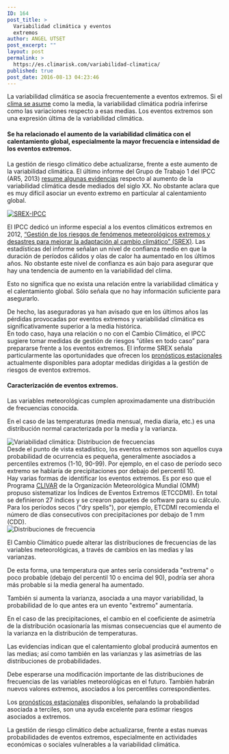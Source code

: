 ```yaml
---
ID: 164
post_title: >
  Variabilidad climática y eventos
  extremos
author: ANGEL UTSET
post_excerpt: ""
layout: post
permalink: >
  https://es.climarisk.com/variabilidad-climatica/
published: true
post_date: 2016-08-13 04:23:46
---
```

La variabilidad climática se asocia frecuentemente a eventos extremos. Si el <a href="https://es.wikipedia.org/wiki/Clima" target="_blank" rel="noopener noreferrer">clima se asume</a> como la media, la variabilidad climática podría inferirse como las variaciones respecto a esas medias. Los eventos extremos son una expresión última de la variabilidad climática.
<h4>Se ha relacionado el aumento de la variabilidad climática con el calentamiento global, especialmente la mayor frecuencia e intensidad de los eventos extremos.</h4>
<!--more-->

La gestión de riesgo climático debe actualizarse, frente a este aumento de la variabilidad climática. El último informe del Grupo de Trabajo 1 del IPCC (AR5, 2013) <a href="https://www.ipcc.ch/ipccreports/tar/wg1/index.php?idp=48" target="_blank" rel="noopener noreferrer">resume algunas evidencias</a> respecto al aumento de la variabilidad climática desde mediados del siglo XX. No obstante aclara que es muy difícil asociar un evento extremo en particular al calentamiento global.
<div class="row">
<div class="col-sm-4 col-md-4 col-lg-4"><a title="Informe SREX del IPCC" href="https://www.ipcc.ch/pdf/special-reports/srex/IPCC_SREX_ES_web.pdf" target="_blank" rel="noopener noreferrer"><img class="img-responsive pull left" src="https://es.climarisk.com/wp-content/uploads/2016/08/SREX-IPCC-240x300.png" alt="SREX-IPCC" /></a></div>
<div class="col-sm-8 col-md-8 col-lg-8">

El IPCC dedicó un informe especial a los eventos climáticos extremos en 2012, <a href="https://www.ipcc.ch/pdf/special-reports/srex/IPCC_SREX_ES_web.pdf" target="_blank" rel="noopener noreferrer">“Gestión de los riesgos de fenómenos meteorológicos extremos y desastres para mejorar la adaptación al cambio climático” (SREX)</a>. Las estadísticas del informe señalan un nivel de confianza medio en que la duración de períodos cálidos y olas de calor ha aumentado en los últimos años. No obstante este nivel de confianza es aún bajo para asegurar que hay una tendencia de aumento en la variabilidad del clima.

Esto no significa que no exista una relación entre la variabilidad climática y el calentamiento global. Sólo señala que no hay información suficiente para asegurarlo.

</div>
</div>
<div class="framed-box">De hecho, las aseguradoras ya han avisado que en los últimos años las pérdidas provocadas por eventos extremos y variabilidad climática es significativamente superior a la media histórica.</div>
En todo caso, haya una relación o no con el Cambio Climático, el IPCC sugiere tomar medidas de gestión de riesgos “útiles en todo caso” para prepararse frente a los eventos extremos. El informe SREX señala particularmente las oportunidades que ofrecen los <a href="https://es.climarisk.com/pronosticos-estacionales/">pronósticos estacionales</a> actualmente disponibles para adoptar medidas dirigidas a la gestión de riesgos de eventos extremos.
<h4 class="redt">Caracterización de eventos extremos.</h4>
<div class="row">
<div class="col-sm-7 col-md-7 col-lg-7">Las variables meteorológicas cumplen aproximadamente una distribución de frecuencias conocida.

En el caso de las temperaturas (media mensual, media diaria, etc.) es una distribución normal caracterizada por la media y la varianza.

</div>
<div class="col-sm-5 col-md-5 col-lg-5"><img class="img-responsive" title="Variabilidad climática: Distribucion de frecuencias" src="https://es.climarisk.com/wp-content/uploads/2016/08/distribucion-de-frecuencias.jpg" alt="Variabilidad climática: Distribucion de frecuencias" /></div>
</div>
<div class="framed-box">Desde el punto de vista estadístico, los eventos extremos son aquellos cuya probabilidad de ocurrencia es pequeña, generalmente asociados a percentiles extremos (1-10, 90-99). Por ejemplo, en el caso de período seco extremo se hablaría de precipitaciones por debajo del percentil 10.</div>
Hay varias formas de identificar los eventos extremos. Es por eso que el Programa <a href="https://www.climdex.org/indices.html" target="_blank" rel="noopener noreferrer">CLIVAR</a> de la Organización Meteorológica Mundial (OMM) propuso sistematizar los Índices de Eventos Extremos (ETCCDMI). En total se definieron 27 índices y se crearon paquetes de software para su cálculo. Para los períodos secos ("dry spells"), por ejemplo, ETCDMI recomienda el número de días consecutivos con precipitaciones por debajo de 1 mm (CDD).
<div class="row">
<div class="col-sm-6 col-md-6 col-lg-6"><img class="img-responsive" title="Distribuciones de frecuencia" src="https://es.climarisk.com/wp-content/uploads/2016/08/Cambio-Climatico-altera-distribucion-frecuencias.jpg" alt="Distribuciones de frecuencia" /></div>
<div class="col-sm-6 col-md-6 col-lg-6">

El Cambio Climático puede alterar las distribuciones de frecuencias de las variables meteorológicas, a través de cambios en las medias y las varianzas.

De esta forma, una temperatura que antes sería considerada "extrema" o poco probable (debajo del percentil 10 o encima del 90), podría ser ahora más probable si la media general ha aumentado.

También si aumenta la varianza, asociada a una mayor variabilidad, la probabilidad de lo que antes era un evento "extremo" aumentaría.

En el caso de las precipitaciones, el cambio en el coeficiente de asimetría de la distribución ocasionaría las mismas consecuencias que el aumento de la varianza en la distribución de temperaturas.

Las evidencias indican que el calentamiento global producirá aumentos en las medias; así como también en las varianzas y las asimetrías de las distribuciones de probabilidades.

Debe esperarse una modificación importante de las distribuciones de frecuencias de las variables meteorológicas en el futuro. También habrán nuevos valores extremos, asociados a los percentiles correspondientes.

Los <a href="https://es.climarisk.com/pronosticos-estacionales/">pronósticos estacionales</a> disponibles, señalando la probabilidad asociada a terciles, son una ayuda excelente para estimar riesgos asociados a extremos.

</div>
</div>
<div class="framed-box">La gestión de riesgo climático debe actualizarse, frente a estas nuevas probabilidades de eventos extremos, especialmente en actividades económicas o sociales vulnerables a la variabilidad climática.</div>
